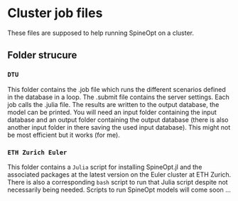 # Cluster job files

These files are supposed to help running SpineOpt on a cluster.


## Folder strucure

### `DTU`

This folder contains the .job file which runs the different scenarios defined in the database in a loop. The .submit file contains the server settings. Each job calls the .julia file. The results are written to the output database, the model can be printed. You will need an input folder containing the input database and an output folder containing the output database (there is also another input folder in there saving the used input database). This might not be most efficient but it works (for me).


### `ETH Zurich Euler`

This folder contains a `Julia` script for installing SpineOpt.jl and the associated packages at the latest version on the Euler cluster at ETH Zurich. There is also a corresponding `bash` script to run that Julia script despite not necessarily being needed. Scripts to run SpineOpt models will come soon ... 


